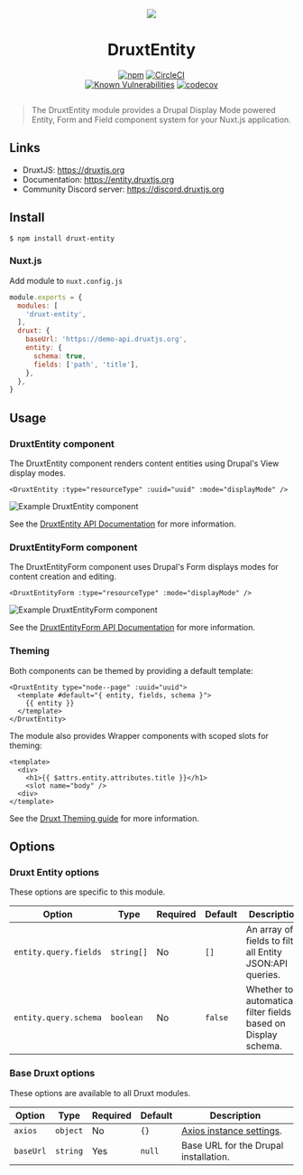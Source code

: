 <div style="width: 50%; margin: 0 auto 2em; text-align: center;">

![](https://druxtjs.org/logo.svg)

# DruxtEntity

[![npm](https://badgen.net/npm/v/druxt-entity)](https://www.npmjs.com/package/druxt-entity)
[![CircleCI](https://circleci.com/gh/druxt/druxt-entity.svg?style=svg)](https://circleci.com/gh/druxt/druxt-entity)
[![Known Vulnerabilities](https://snyk.io/test/github/druxt/druxt-entity/badge.svg?targetFile=package.json)](https://snyk.io/test/github/druxt/druxt-entity?targetFile=package.json)
[![codecov](https://codecov.io/gh/druxt/druxt-entity/branch/develop/graph/badge.svg)](https://codecov.io/gh/druxt/druxt-entity)

</div>


> The DruxtEntity module provides a Drupal Display Mode powered Entity, Form and Field component system for your Nuxt.js application.


## Links

- DruxtJS: https://druxtjs.org
- Documentation: https://entity.druxtjs.org
- Community Discord server: https://discord.druxtjs.org


## Install

`$ npm install druxt-entity`


### Nuxt.js

Add module to `nuxt.config.js`

```js
module.exports = {
  modules: [
    'druxt-entity',
  ],
  druxt: {
    baseUrl: 'https://demo-api.druxtjs.org',
    entity: {
      schema: true,
      fields: ['path', 'title'],
    },
  },
}
```


## Usage

### DruxtEntity component

The DruxtEntity component renders content entities using Drupal's View display modes.

```vue
<DruxtEntity :type="resourceType" :uuid="uuid" :mode="displayMode" />
```

![Example DruxtEntity component](https://raw.githubusercontent.com/druxt/druxt-entity/HEAD/docs/images/druxt-entity.png)

See the [DruxtEntity API Documentation](https://entity.druxtjs.org/api/components/DruxtEntity.html) for more information.


### DruxtEntityForm component

The DruxtEntityForm component uses Drupal's Form displays modes for content creation and editing.

```vue
<DruxtEntityForm :type="resourceType" :mode="displayMode" />
```

![Example DruxtEntityForm component](https://raw.githubusercontent.com/druxt/druxt-entity/HEAD/docs/images/druxt-entity-form.png)

See the [DruxtEntityForm API Documentation](https://entity.druxtjs.org/api/components/DruxtEntity.html) for more information.


### Theming

Both components can be themed by providing a default template:
```vue
<DruxtEntity type="node--page" :uuid="uuid">
  <template #default="{ entity, fields, schema }">
    {{ entity }}
  </template>
</DruxtEntity>
```

The module also provides Wrapper components with scoped slots for theming:
```vue
<template>
  <div>
    <h1>{{ $attrs.entity.attributes.title }}</h1>
    <slot name="body" />
  <div>
</template>
```

See the [Druxt Theming guide](https://druxtjs.org/guide/theming.html) for more information.


## Options

### Druxt Entity options

These options are specific to this module.

| Option | Type | Required | Default | Description |
| --- | --- | --- | --- | --- |
| `entity.query.fields` | `string[]` | No | `[]` | An array of fields to filter all Entity JSON:API queries. |
| `entity.query.schema` | `boolean` | No | `false` | Whether to automatically filter fields based on Display schema. |


### Base Druxt options

These options are available to all Druxt modules.

| Option | Type | Required | Default | Description |
| --- | --- | --- | --- | --- |
| `axios` | `object` | No | `{}` | [Axios instance settings](https://github.com/axios/axios#axioscreateconfig). |
| `baseUrl` | `string` | Yes | `null` | Base URL for the Drupal installation. |
